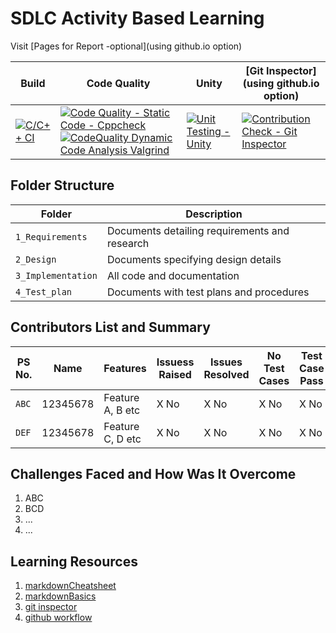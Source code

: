 # SDLC Activity Based Learning

Visit [Pages for Report -optional](using github.io option)

Build | Code Quality | Unity | [Git Inspector](using github.io option)
------|----------|-------|--------------
[![C/C++ CI](https://github.com/264046/Miniproject_RouthArray/actions/workflows/c-cpp.yml/badge.svg)](https://github.com/264046/Miniproject_RouthArray/actions/workflows/c-cpp.yml)|[![Code Quality - Static Code - Cppcheck](https://github.com/264046/Miniproject_RouthArray/actions/workflows/cppcheck.yml/badge.svg)](https://github.com/264046/Miniproject_RouthArray/actions/workflows/cppcheck.yml)[![CodeQuality Dynamic Code Analysis Valgrind](https://github.com/264046/Miniproject_RouthArray/actions/workflows/CodeQuality_Dynamic.yml/badge.svg)](https://github.com/264046/Miniproject_RouthArray/actions/workflows/CodeQuality_Dynamic.yml)|[![Unit Testing - Unity](https://github.com/264046/Miniproject_RouthArray/actions/workflows/unity.yml/badge.svg)](https://github.com/264046/Miniproject_RouthArray/actions/workflows/unity.yml)|[![Contribution Check - Git Inspector](https://github.com/264046/Miniproject_RouthArray/actions/workflows/gitinspector.yml/badge.svg)](https://github.com/264046/Miniproject_RouthArray/actions/workflows/gitinspector.yml)


## Folder Structure
Folder             | Description
-------------------| -----------------------------------------
`1_Requirements`   | Documents detailing requirements and research
`2_Design`         | Documents specifying design details
`3_Implementation` | All code and documentation
`4_Test_plan`      | Documents with test plans and procedures

## Contributors List and Summary

PS No. |  Name   |    Features    | Issuess Raised |Issues Resolved|No Test Cases|Test Case Pass
-------|---------|----------------|----------------|---------------|-------------|--------------
`ABC` | 12345678  | Feature A, B etc    | X No     | X No   |X No   |X No     
`DEF` | 12345678  | Feature C, D etc    | X No     | X No   |X No   |X No     

## Challenges Faced and How Was It Overcome

1. ABC
2. BCD
3. ...
4. ...

## Learning Resources
1. [markdownCheatsheet](https://github.com/adam-p/markdown-here/wiki/Markdown-Cheatsheet)
2. [markdownBasics](https://guides.github.com/features/mastering-markdown/)
3. [git inspector](https://github.com/ejwa/gitinspector.git)
4. [github workflow](https://docs.github.com/en/actions/learn-github-action)

